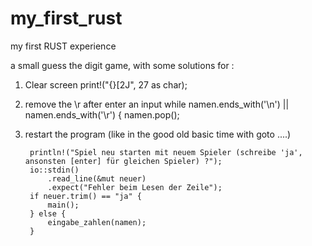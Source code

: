 # my_first_rust
my first RUST experience

a small guess the digit game, with some solutions for :
1. Clear screen
  print!("{}[2J", 27 as char);
  
2. remove the \r after enter an input
  while namen.ends_with('\n') || namen.ends_with('\r') {
		namen.pop();
    
2. restart the program (like in the good old basic time with goto ....)

		println!("Spiel neu starten mit neuem Spieler (schreibe 'ja', ansonsten [enter] für gleichen Spieler) ?");
		io::stdin()
			.read_line(&mut neuer)
	    	.expect("Fehler beim Lesen der Zeile");
		if neuer.trim() == "ja" {
			main();
		} else {
			eingabe_zahlen(namen);
		}
